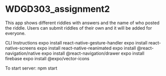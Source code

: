 # WDGD303_assignment2

This app shows different riddles with answers and the name of who posted the riddle.
Users can submit riddles of their own and it will be added for everyone.

CLI Instructions
expo install react-native-gesture-handler
expo install react-native-screens
expo install react-native-reanimated
expo install @react-navigation/native
expo install @react-navigation/drawer
expo install firebase
expo install @expo/vector-icons

To start server:
npm start